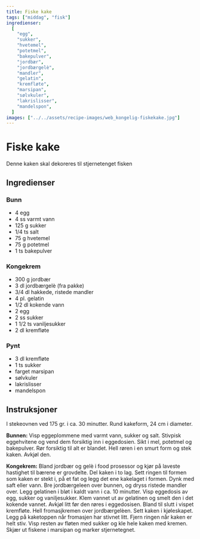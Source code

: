 ```yaml
---
title: Fiske kake
tags: ["middag", "fisk"]
ingredienser:
  [
    "egg",
    "sukker",
    "hvetemel",
    "potetmel",
    "bakepulver",
    "jordbær",
    "jordbærgelè",
    "mandler",
    "gelatin",
    "kremfløte",
    "marsipan",
    "sølvkuler",
    "lakrislisser",
    "mandelspon",
  ]
images: ["../../assets/recipe-images/web_kongelig-fiskekake.jpg"]
---
```


# Fiske kake

Denne kaken skal dekoreres til stjernetenget fisken

## Ingredienser

### Bunn

- 4 egg
- 4 ss varmt vann
- 125 g sukker
- 1/4 ts salt
- 75 g hvetemel
- 75 g potetmel
- 1 ts bakepulver

### Kongekrem

- 300 g jordbær
- 3 dl jordbærgelè (fra pakke)
- 3/4 dl hakkede, ristede mandler
- 4 pl. gelatin
- 1/2 dl kokende vann
- 2 egg
- 2 ss sukker
- 1 1/2 ts vaniljesukker
- 2 dl kremfløte

### Pynt

- 3 dl kremfløte
- 1 ts sukker
- farget marsipan
- sølvkuler
- lakrislisser
- mandelspon

## Instruksjoner

I stekeovnen ved 175 gr. i ca. 30 minutter. Rund kakeform, 24 cm i diameter.

**Bunnen:** Visp eggeplommene med varmt vann, sukker og salt. Stivpisk eggehvitene og vend dem forsiktig inn i eggedosien. Sikt i mel, potetmel og bakepulver. Rør forsiktig til alt er blandet. Hell røren i en smurt form og stek kaken. Avkjøl den.

**Kongekrem:** Bland jordbær og gelè i food prosessor og kjør på laveste hastighet til bærene er grovdelte. Del kaken i to lag. Sett ringen til formen som kaken er stekt i, på et fat og legg det ene kakelaget i formen. Dynk med saft eller vann. Bre jordbærgeleen over bunnen, og dryss ristede mandler over. Legg gelatinen i bløt i kaldt vann i ca. 10 minutter. Visp eggedosis av egg, sukker og vaniljesukker. Klem vannet ut av gelatinen og smelt den i det kokende vannet. Avkjøl litt før den røres i eggedosisen. Bland til slutt i vispet kremfløte. Hell fromasjkremen over jordbærgelèen. Sett kaken i kjøleskapet. Legg på kaketoppen når fromasjen har stivnet litt. Fjern ringen når kaken er helt stiv. Visp resten av fløten med sukker og kle hele kaken med kremen. Skjær ut fiskene i marsipan og marker stjernetegnet.
